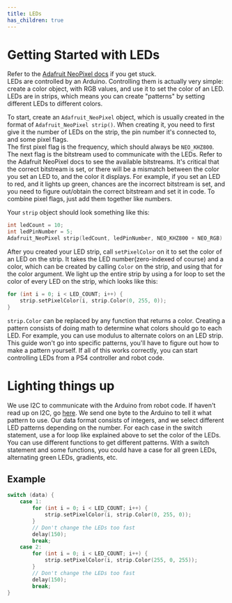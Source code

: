 ```yaml
---
title: LEDs
has_children: true
---
```


# Getting Started with LEDs

Refer to the [Adafruit NeoPixel docs](https://adafruit.github.io/Adafruit_NeoPixel/html/class_adafruit___neo_pixel.html) if you get stuck.  
LEDs are controlled by an Arduino. Controlling them is actually very simple: create a color object, with RGB values, and use it to set the color of an LED. LEDs are in strips, which means you can create "patterns" by setting different LEDs to different colors.

To start, create an `Adafruit_NeoPixel` object, which is usually created in the format of `Adafruit_NeoPixel strip()`. When creating it, you need to first give it the number of LEDs on the strip, the pin number it's connected to, and some pixel flags.  
The first pixel flag is the frequency, which should always be `NEO_KHZ800`. The next flag is the bitstream used to communicate with the LEDs. Refer to the Adafruit NeoPixel docs to see the available bitstreams. It's critical that the correct bitstream is set, or there will be a mismatch between the color you set an LED to, and the color it displays. For example, if you set an LED to red, and it lights up green, chances are the incorrect bitstream is set, and you need to figure out/obtain the correct bitstream and set it in code. To combine pixel flags, just add them together like numbers.

Your `strip` object should look something like this:

```c++
int ledCount = 10;
int ledPinNumber = 5;
Adafruit_NeoPixel strip(ledCount, ledPinNumber, NEO_KHZ800 + NEO_RGB)
```

After you created your LED strip, call `setPixelColor` on it to set the color of an LED on the strip. It takes the LED number(zero-indexed of course) and a color, which can be created by calling `Color` on the strip, and using that for the color argument. We light up the entire strip by using a for loop to set the color of every LED on the strip, which looks like this:

```c++
for (int i = 0; i < LED_COUNT; i++) {
	strip.setPixelColor(i, strip.Color(0, 255, 0));
}
```

`strip.Color` can be replaced by any function that returns a color. Creating a pattern consists of doing math to determine what colors should go to each LED. For example, you can use modulus to alternate colors on an LED strip. This guide won't go into specific patterns, you'll have to figure out how to make a pattern yourself.
If all of this works correctly, you can start controlling LEDs from a PS4 controller and robot code.

# Lighting things up

We use I2C to communicate with the Arduino from robot code. If haven't read up on I2C, go [here](/i2c). We send one byte to the Arduino to tell it what pattern to use. Our data format consists of integers, and we select different LED patterns depending on the number.
For each case in the switch statement, use a for loop like explained above to set the color of the LEDs. You can use different functions to get different patterns. With a switch statement and some functions, you could have a case for all green LEDs, alternating green LEDs, gradients, etc.

## Example

```c++
switch (data) {
	case 1:
		for (int i = 0; i < LED_COUNT; i++) {
			strip.setPixelColor(i, strip.Color(0, 255, 0));
		}
		// Don't change the LEDs too fast
		delay(150);
		break;
	case 2:
		for (int i = 0; i < LED_COUNT; i++) {
			strip.setPixelColor(i, strip.Color(255, 0, 255));
		}
		// Don't change the LEDs too fast
		delay(150);
		break;
}
```
